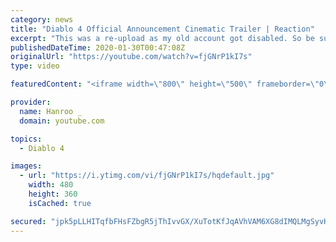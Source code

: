 ```yaml
---
category: news
title: "Diablo 4 Official Announcement Cinematic Trailer | Reaction"
excerpt: "This was a re-upload as my old account got disabled. So be sure to re-subscribe as well! :) ✨Twitch✨ I stream via Twitch every Sunday, Tuesday & Thursday ..."
publishedDateTime: 2020-01-30T00:47:08Z
originalUrl: "https://youtube.com/watch?v=fjGNrP1kI7s"
type: video

featuredContent: "<iframe width=\"800\" height=\"500\" frameborder=\"0\" src=\"https://www.youtube.com/embed/fjGNrP1kI7s\" allow=\"accelerometer; autoplay; encrypted-media; gyroscope; picture-in-picture\" allowfullscreen></iframe>"

provider:
  name: Hanroo _
  domain: youtube.com

topics:
  - Diablo 4

images:
  - url: "https://i.ytimg.com/vi/fjGNrP1kI7s/hqdefault.jpg"
    width: 480
    height: 360
    isCached: true

secured: "jpk5pLLHITqfbFHsFZbgR5jThIvvGX/XuTotKfJqAVhVAM6XG8dIMQLMgSyvHAIZx8pJ/XoNE7dCKFTVz7Mnh0y73SaBL/+4ep83IxB1KfIrMRWwevw1WPRZmh3iS7y1zXO09wegbXSDhX9X2zt4fBliyzJcdzup/XU5uNOj3TLl3N6nxfStqOuD0TeCmsaUNrvbgiazbqhyPiepLVcTOQ75ltVYtxfktwxXzlqK2+uHXF3gF6r/dLRyic2/kG+YGeKRzz+Gpn4lWuwxpIw1jkOaVV7H079TeBIj9Zp7k344UQ06UCFQn2IRn81NFrgDhWRXmri6vLe1rvJaULLj6sCyPO2qiFj2UeTO4ri+L7ep6NQsBywGXmnlrbd0SHTy+YIDKJ2QQRz0rpdjq5I2Sg==;lkdeTyncbqj/Zdb0lc+sZA=="
---
```


